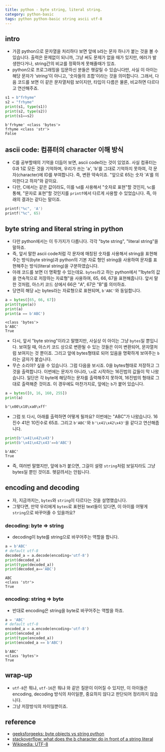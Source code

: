 ```yaml
---
title: python - byte string, literal string. 
category: python-basic
tags: python python-basic string ascii utf-8
---
```


## intro

- 가끔 python으로 문자열을 처리하다 보면 앞에 `b`라는 문자 하나가 붙는 것을 볼 수 있습니다. 출력은 문제없이 되니까, 그냥 써도 문제가 없을 때가 있지만, 에러가 발생한다거나, string간의 비교를 정확하게 못해줄때가 있죠. 
- python으로 프로그래밍을 입문하신 분들은 헷갈릴 수 있습니다만, 사실 이 아이는 해당 문자가 'string'이 아니고, '숫자들의 조합'이라는 것을 의미합니다. 그래서, 다음 코드를 보면 이 같은 문자열처럼 보이지만, 타입이 다름은 물론, 비교하면 다르다고 연산해주죠.

```python
s1 = b"frhyme"
s2 = "frhyme"
print(s1, type(s1))
print(s2, type(s2))
print(s1==s2)
```

```plaintext
b'frhyme' <class 'bytes'>
frhyme <class 'str'>
False
```

## ascii code: 컴퓨터의 character 이해 방식

- C를 공부할때의 기억을 더듬어 보면, ascii code라는 것이 있었죠. 사실 컴퓨터는 0과 1로 모든 것을 기억하며, 우리가 쓰는 'a', 'b'를 그대로 기억하지 못하여, 각 문자(character)에 ID를 부여합니다. 즉, 변환 약속이죠. "앞으로 65는 숫자 'A'를 의미한다고 하자"와 같이요. 
- 다만, C에서는 같은 값이라도, 이를 `%d`를 사용해서 "숫자로 표현"할 것인지, `%c`를 통해, "문자로 표현"할 것인지를 `printf`에서 다르게 사용할 수 있었습니다. 즉, 아래의 결과는 같다는 말이죠. 

```c
printf("%c", 'A')
printf("%c", 65)
```

## byte string and literal string in python

- 다만 python에서는 이 두가지가 다릅니다. 각각 "byte string", "literal string"을 말하죠. 
- 즉, 앞서 말한 ascii code처럼 각 문자에 매칭된 숫자를 사용해서 string을 표현해주는 방식(byte string)과 python의 기본 자료 형인 string을 사용하여 문자를 표현해주는 방식(literal string)을 구분하였습니다. 
- 아래 코드를 보면 더 명확할 수 있는데요. `bytes`라고 하는 python에서 "1byte의 값을 연속적으로 저장하는 자료형"을 사용하여, 65, 66, 67을 표현해줍니다. 앞서 말한 것처럼, 아스키 코드 상에서 66은 "A", 67은 "B"를 의미하죠. 
- 당연히 해당 `a`는 bytes라는 자료형으로 표현되며, `b'ABC'`와 동일합니다.

```python
a = bytes([65, 66, 67])
print(type(a))
print(a)
print(a == b'ABC')
```

```plaintext
<class 'bytes'>
b'ABC'
True
```

- 다시, 앞서 "byte string"이라고 말했지만, 사실상 이 아이는 그냥 `bytes`일 뿐입니다. 보여질 때, 아스키 코드 상으로 변환될 수 있는 것들은 이미 변환되어, 문자열처럼 보여지는 것 뿐이죠. 그리고 앞에 bytes형태로 되어 있음을 명확하게 보여주는 `b`라는 글자가 붙습니다. 
- 무슨 소리야? 싶을 수 있습니다. 그럼 다음을 보시죠. 0을 bytes형태로 저장하고 그것을 출력합니다. 이번에는 문자가 아니라, `\x`로 시작하는 16진법의 값들이 막 나왔습니다. 일단은 각 byte에 해당하는 문자를 출력해주지 못하여, 16진법의 형태로 그대로 출력해준 것이죠. 이 경우에도 마찬가지로, 앞에는 `b`가 붙어 있습니다. 

```python
a = bytes([0, 16, 160, 255])
print(a)
```

```plaintext
b'\x00\x10\xa0\xff'
```

- 그럼 또 다시, 아래를 출력하면 어떻게 될까요? 이번에는 "ABC"가 나왔습니다. 16진수 41은 10진수로 65죠. 그리고 `b'ABC'`와 `b'\x41\x42\x43'`을 같다고 연산해줍니다.

```python
print(b'\x41\x42\x43')
print(b'\x41\x42\x43'==b'ABC')
```

```plaintext
b'ABC'
True
```

- 즉, 여러번 말했지만, 앞에 b가 붙으면, 그걸이 설령 `string`처럼 보일지라도 그냥 bytes일 뿐인 것이죠. 헷갈려서는 안됩니다. 

## encoding and decoding

- 자, 지금까지는, `bytes`와 `string`이 다르다는 것을 설명했습니다. 
- 그렇다면, 만약 우리에게 `bytes`로 표현된 text들이 있다면, 이 아이를 어떻게 `string`으로 바꾸어줄 수 있을까요?

### decoding: byte => string 

- decoding이 byte를 string으로 바꾸어주는 역할을 합니다. 

```python
a = b'ABC'
# default utf-8
decoded_a = a.decode(encoding='utf-8')
print(decoded_a)
print(type(decoded_a))
print(decoded_a=='ABC')
```

```plaintext
ABC
<class 'str'>
True
```

### encoding: string => byte

- 반대로 encoding은 string을 byte로 바꾸어주는 역할을 하죠.

```python
a = 'ABC'
# default utf-8
encoded_a = a.encode(encoding='utf-8')
print(encoded_a)
print(type(encoded_a))
print(encoded_a == b'ABC')
```

```plaintext
b'ABC'
<class 'bytes'>
True
```

## wrap-up

- `utf-8`은 뭐냐, `utf-16`은 뭐냐 와 같은 질문이 이어질 수 있지만, 이 아이들은 encoding, decoding 방식의 차이일뿐, 중요하지 않다고 판단되어 정리하지 않습니다.
- 그냥 저장방식의 차이일뿐이죠.

## reference

- [geeksforgeeks: byte objects vs string python](https://www.geeksforgeeks.org/byte-objects-vs-string-python/)
- [stackoverflow: what does the b character do in front of a string literal](https://stackoverflow.com/questions/6269765/what-does-the-b-character-do-in-front-of-a-string-literal)
- [Wikipedia: UTF-8](https://ko.wikipedia.org/wiki/UTF-8)
